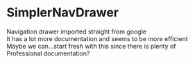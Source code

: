 SimplerNavDrawer
================

Navigation drawer imported straight from google<br> 
It has a lot more documentation and seems to be more efficient<br>
Maybe we can...start fresh with this since there is plenty of<br> 
Professional documentation?
